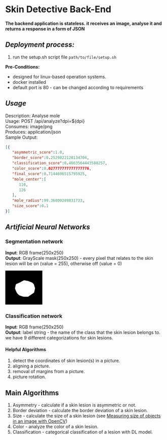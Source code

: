 # Skin Detective Back-End

 **The backend application is stateless. it receives an image, analyse it and returns a response in a form of JSON**

## ***Deployment process:***

1. run the setup.sh script file `path/to/file/setup.sh`

**Pre-Conditions:**

* designed for linux-based operation systems.
* docker installed
* default port is 80 - can be changed according to requirements

## ***Usage***

Description: Analyse mole </br>
Usage: POST /api/analyze?dpi=${dpi} </br>
Consumes: image/png </br>
Produces: application/json </br>
Sample Output: </br>

```json
[{
   "asymmetric_score":1.0,
   "border_score":0.2529822128134704,
   "classification_score":0.4663564443588257,
   "color_score":0.027777777777777776,
   "final_score":0.7144696515795925,
   "mole_center":[
      110,
      126
   ],
   "mole_radius":99.36800289831733,
   "size_score":0.1
}]
```

## ***Artificial Neural Networks***

### **Segmentation network**

**Input**: RGB frame(250x250) </br>
**Output**: GrayScale mask(250x250) - every pixel that relates to the skin lesion will be on (value = 255), otherwise off (value = 0)

<img src="app\files\segmentation_output_examples\output_1.jpg">

### **Classification network**

**Input**: RGB frame(250x250) </br>
**Output**: label string - the name of the class that the skin lesion belongs to. we have 9 different categorizations for skin lesions.

#### **Helpful Algorithms**

1. detect the coordinates of skin lesion(s) in a picture.
1. aligning a picture.
1. removal of margins from a picture.
1. picture rotation.

## **Main Algorithms**

1. Asymmetry - calculate if a skin lesion is asymmetric or not.
1. Border deviation - calculate the border deviation of a skin lesion.
1. Size - calculate the size of a skin lesion (see [Measuring size of objects in an image with OpenCV](https://www.pyimagesearch.com/2016/03/28/measuring-size-of-objects-in-an-image-with-opencv))
1. Color - analyze the color of a skin lesion.
1. Classification - categorical classification of a lesion with DL model. 
